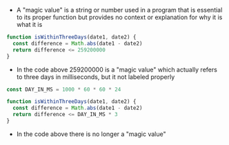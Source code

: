 - A "magic value" is a string or number used in a program that is essential to its proper function but provides no context or explanation for why it is what it is

```javascript
function isWithinThreeDays(date1, date2) {
  const difference = Math.abs(date1 - date2)
  return difference <= 259200000
}
```
- In the code above 259200000 is a "magic value" which actually refers to three days in milliseconds, but it not labeled properly
```javascript
const DAY_IN_MS = 1000 * 60 * 60 * 24

function isWithinThreeDays(date1, date2) {
  const difference = Math.abs(date1 - date2)
  return difference <= DAY_IN_MS * 3
}
```
- In the code above there is no longer a "magic value"